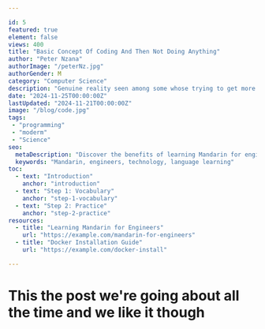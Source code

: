 ```yaml
---

id: 5
featured: true
element: false
views: 400
title: "Basic Concept Of Coding And Then Not Doing Anything"
author: "Peter Nzana"
authorImage: "/peterNz.jpg"
authorGender: M
category: "Computer Science"
description: "Genuine reality seen among some whose trying to get more done"
date: "2024-11-25T00:00:00Z"
lastUpdated: "2024-11-21T00:00:00Z"
image: "/blog/code.jpg"
tags:
 - "programming"
 - "moderm"
 - "Science"
seo:
  metaDescription: "Discover the benefits of learning Mandarin for engineers in a globalized world."
  keywords: "Mandarin, engineers, technology, language learning"
toc:
  - text: "Introduction"
    anchor: "introduction"
  - text: "Step 1: Vocabulary"
    anchor: "step-1-vocabulary"
  - text: "Step 2: Practice"
    anchor: "step-2-practice"
resources:
  - title: "Learning Mandarin for Engineers"
    url: "https://example.com/mandarin-for-engineers"
  - title: "Docker Installation Guide"
    url: "https://example.com/docker-install"

---
```


# This the post we're going about all the time and we like it though
